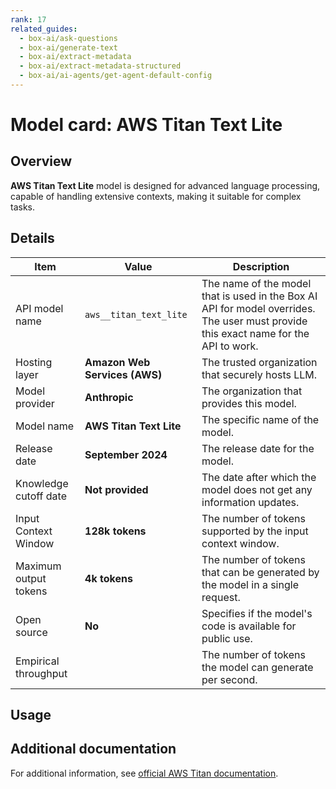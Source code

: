```yaml
---
rank: 17
related_guides:
  - box-ai/ask-questions
  - box-ai/generate-text
  - box-ai/extract-metadata
  - box-ai/extract-metadata-structured
  - box-ai/ai-agents/get-agent-default-config
---
```

# Model card: AWS Titan Text Lite

## Overview

**AWS Titan Text Lite** model is designed for advanced language processing, capable of handling extensive contexts, making it suitable for complex tasks.

## Details

| Item  | Value | Description |
|-----------|----------|----------|
|API model name|`aws__titan_text_lite`| The name of the model that is used in the Box AI API for model overrides. The user must provide this exact name for the API to work. |
|Hosting layer|  **Amazon Web Services (AWS)** | The trusted organization that securely hosts LLM. |
|Model provider|**Anthropic**| The organization that provides this model. |
|Model name|**AWS Titan Text Lite**| The specific name of the model. | 
|Release date| **September 2024** | The release date for the model.|
|Knowledge cutoff date| **Not provided**| The date after which the model does not get any information updates. |
|Input Context Window |**128k tokens**| The number of tokens supported by the input context window.| 
|Maximum output tokens | **4k tokens** |The number of tokens that can be generated by the model in a single request.| 
|Open source | **No** | Specifies if the model's code is available for public use.
|Empirical throughput| | The number of tokens the model can generate per second.|

## Usage

## Additional documentation

For additional information, see [official AWS Titan documentation][aws-titan].

[aws-titan]: https://aws.amazon.com/bedrock/titan/